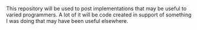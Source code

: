 This repository will be used to post implementations that may be useful to varied programmers. A lot of it will be code created in support of something I was doing that may have been useful elsewhere.
